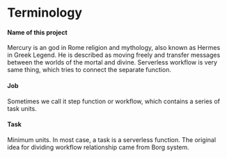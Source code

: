 # Terminology

#### Name of this project
Mercury is an god in Rome religion and mythology, also known as Hermes in Greek Legend. He is described as moving freely and transfer messages between the worlds of the mortal and divine. Serverless workflow is very same thing, which tries to connect the separate function.

#### Job
Sometimes we call it step function or workflow, which contains a series of task units.

#### Task
Minimum units. In most case, a task is a serverless function. The original idea for dividing workflow relationship came from Borg system.


